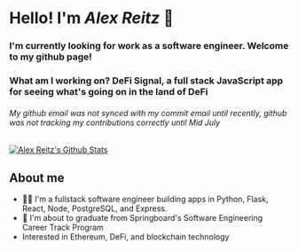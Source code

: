 # Hello! I'm *Alex Reitz* 👋

### I'm currently looking for work as a software engineer. Welcome to my github page!
### What am I working on? DeFi Signal, a full stack JavaScript app for seeing what's going on in the land of DeFi
###### My github email was not synced with my commit email until recently, github was not tracking my contributions correctly until Mid July
[![Alex Reitz's Github Stats](https://github-readme-stats.vercel.app/api?username=Alex-Reitz)](https://github.com/Alex-Reitz/github-readme-stats)


## About me 
* 👨‍💻 I'm a fullstack software engineer building apps in Python, Flask, React, Node, PostgreSQL, and Express.
* 🌱 I'm about to graduate from Springboard's Software Engineering Career Track Program
* Interested in Ethereum, DeFi, and blockchain technology


  

